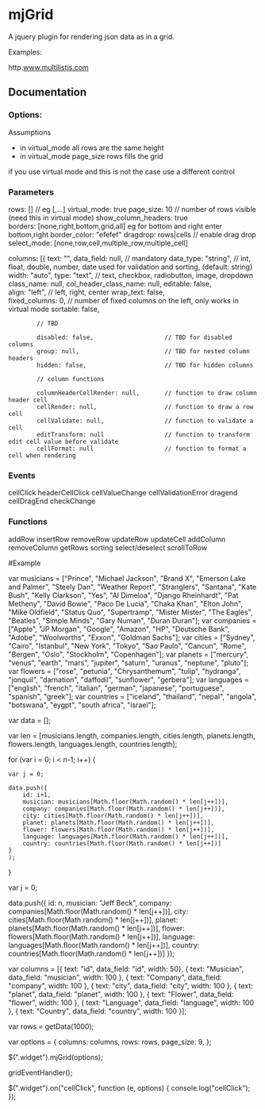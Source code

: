 # mjGrid

A jquery plugin for rendering json data as in a grid.

Examples:

http.www.multilistjs.com

## Documentation

### Options:

 Assumptions
- in virtual_mode all rows are the same height
- in virtual_mode page_size rows fills the grid

if you use virtual mode and this is not the case use a different control

### Parameters

rows: []                   // eg [<json-object>,...] 
virtual_mode: true
page_size: 10                       // number of rows visible (need this in virtual mode)
show_column_headers: true   
borders: [none,right,bottom,grid,all]       eg for bottom and right enter bottom,right
border_color: "efefef"
dragdrop: rows|cells                     // enable drag drop
select_mode: [none,row,cell,multiple_row,multiple_cell]

columns: [{
			text: "",
			data_field: null,                   // mandatory
			data_type: "string",                // int, float, double, number, date      used for validation and sorting, (default: string)
			width: "auto",
			type: "text",                       // text, checkbox, radiobutton, image, dropdown
			class_name: null,
			col_header_class_name: null,
			editable: false,                    
			align: "left",                      // left, right, center
			wrap_text: false,                    
			fixed_columns: 0,                   // number of fixed columns on the left, only works in virtual mode
			sortable: false,

			// TBD

			disabled: false,                    // TBD for disabled columns
			group: null,                        // TBD for nested column headers
			hidden: false,                      // TBD for hidden columns                   

			// column functions

			columnHeaderCellRender: null,       // function to draw column header cell
			cellRender: null,                   // function to draw a row cell
			cellValidate: null,                 // function to validate a cell
			editTransform: null                 // function to transform edit cell value before validate
			cellFormat: null                    // function to format a cell when rendering
			
### Events

cellClick
headerCellClick
cellValueChange
cellValidationError
dragend
cellDragEnd
checkChange

### Functions

addRow
insertRow
removeRow
updateRow
updateCell
addColumn
removeColumn
getRows
sorting
select/deselect
scrollToRow

#Example

var musicians = ["Prince", "Michael Jackson", "Brand X", "Emerson Lake and Palmer", "Steely Dan", "Weather Report", "Stranglers", "Santana", "Kate Bush", "Kelly Clarkson", "Yes", "Al Dimeloa", "Django Rheinhardt", "Pat Metheny", "David Bowie", "Paco De Lucia", "Chaka Khan", "Elton John", "Mike Oldfield", "Status Quo", "Supertramp", "Mister Mister", "The Eagles", "Beatles", "Simple Minds", "Gary Numan", "Duran Duran"];
var companies = ["Apple", "JP Morgan", "Google", "Amazon", "HP", "Deutsche Bank", "Adobe", "Woolworths", "Exxon", "Goldman Sachs"];
var cities = ["Sydney", "Cairo", "Istanbul", "New York", "Tokyo", "Sao Paulo", "Cancun", "Rome", "Bergen", "Oslo", "Stockholm", "Copenhagen"];
var planets = ["mercury", "venus", "earth", "mars", "jupiter", "saturn", "uranus", "neptune", "pluto"];
var flowers = ["rose", "petunia", "Chrysanthemum", "tulip", "hydranga", "jonquil", "darnation", "daffodil", "sunflower", "gerbera"];
var languages = ["english", "french", "italian", "german", "japanese", "portuguese", "spanish", "greek"];
var countries = ["iceland", "thailand", "nepal", "angola", "botswana", "eygpt", "south africa", "israel"];

var data = [];

var len = [musicians.length, companies.length, cities.length, planets.length, flowers.length, languages.length, countries.length];

for (var i = 0; i < n-1; i++) {

	var j = 0;

	data.push({
		id: i+1,
		musician: musicians[Math.floor(Math.random() * len[j++])],
		company: companies[Math.floor(Math.random() * len[j++])],
		city: cities[Math.floor(Math.random() * len[j++])],
		planet: planets[Math.floor(Math.random() * len[j++])],
		flower: flowers[Math.floor(Math.random() * len[j++])],
		language: languages[Math.floor(Math.random() * len[j++])],
		country: countries[Math.floor(Math.random() * len[j++])]
	}
	);
}

var j = 0;

data.push({
	id: n,
	musician: "Jeff Beck",
	company: companies[Math.floor(Math.random() * len[j++])],
	city: cities[Math.floor(Math.random() * len[j++])],
	planet: planets[Math.floor(Math.random() * len[j++])],
	flower: flowers[Math.floor(Math.random() * len[j++])],
	language: languages[Math.floor(Math.random() * len[j++])],
	country: countries[Math.floor(Math.random() * len[j++])]
});

var columns = [{ text: "id", data_field: "id", width: 50},
				{ text: "Musician", data_field: "musician", width: 100 },
				{ text: "Company", data_field: "company", width: 100 },
				{ text: "city", data_field: "city", width: 100 },
				{ text: "planet", data_field: "planet", width: 100 },
				{ text: "Flower", data_field: "flower", width: 100 },
				{ text: "Language", data_field: "language", width: 100 },
				{ text: "Country", data_field: "country", width: 100 }];

var rows = getData(1000);

var options = {
	columns: columns,
	rows: rows,
	page_size: 9,
};

$(".widget").mjGrid(options);

gridEventHandler();

$(".widget").on("cellClick", function (e, options) {
	console.log("cellClick");
});